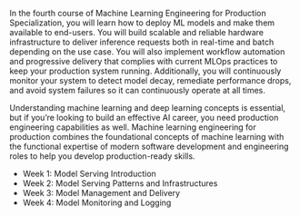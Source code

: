 In the fourth course of Machine Learning Engineering for Production Specialization, you will learn how to deploy ML models and make them available to end-users. You will build scalable and reliable hardware infrastructure to deliver inference requests both in real-time and batch depending on the use case. You will also implement workflow automation and progressive delivery that complies with current MLOps practices to keep your production system running. Additionally,  you will continuously monitor your system to detect model decay, remediate performance drops, and avoid system failures so it can continuously operate at all times.  

Understanding machine learning and deep learning concepts is essential, but if you’re looking to build an effective AI career, you need production engineering capabilities as well. Machine learning engineering for production combines the foundational concepts of machine learning with the functional expertise of modern software development and engineering roles to help you develop production-ready skills.

* Week 1: Model Serving Introduction
* Week 2: Model Serving Patterns and Infrastructures
* Week 3: Model Management and Delivery
* Week 4: Model Monitoring and Logging
